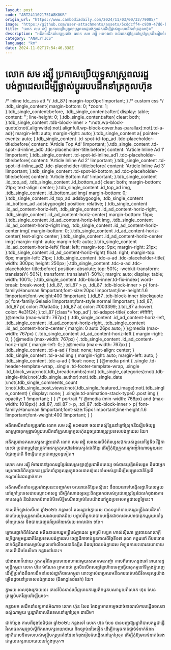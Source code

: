 ```yaml
---
layout: post
code: "ART2411021751W8K0KR"
origin_url: "https://www.cambodiadaily.com/2024/11/03/00/32/79005/"
image: "https://github.com/user-attachments/assets/5cddcff4-c939-47d6-b3ea-f062aa75b895"
title: "លោក សម រង្ស៊ី ប្រកាស​ប្រើ​យុទ្ធសាស្ត្រ​ពលរដ្ឋ​បង់ក្លាដេស​ដើម្បី​ផ្លាស់ប្ដូរ​របប​ដឹកនាំ​ត្រកូល​ហ៊ុន"
description: "អតីត​មេដឹកនាំ​បក្ស​ប្រឆាំង លោក សម រង្ស៊ី អះអាង​ថា ចលនា​តស៊ូ​ខ្មែរ​នៅ​ក្រៅ​ស្រុក​នឹង​រៀបចំ​យុទ្ធសាស្ត្រ​បាតុកម្ម​ផ្លាស់ប្ដូរ​របប​ដឹកនាំ​គ្រួសារ​ត្រកូល​ហ៊ុន​ដូច​ប្រជារាស្ត្រ​ប្រទេស​បង់ក្លាដេស ដែរ។"
category: "ANALYTICS"
language: "km"
date: 2024-11-02T17:54:46.338Z
---
```


# លោក សម រង្ស៊ី ប្រកាស​ប្រើ​យុទ្ធសាស្ត្រ​ពលរដ្ឋ​បង់ក្លាដេស​ដើម្បី​ផ្លាស់ប្ដូរ​របប​ដឹកនាំ​ត្រកូល​ហ៊ុន

/\* inline tdc\_css att \*/ .tdi\_87{ margin-top:0px !important; } /\* custom css \*/ .tdb\_single\_content{ margin-bottom: 0; \*zoom: 1; }.tdb\_single\_content:before, .tdb\_single\_content:after{ display: table; content: ''; line-height: 0; }.tdb\_single\_content:after{ clear: both; }.tdb\_single\_content .tdb-block-inner > \*:not(.wp-block-quote):not(.alignwide):not(.alignfull.wp-block-cover.has-parallax):not(.td-a-ad){ margin-left: auto; margin-right: auto; }.tdb\_single\_content a{ pointer-events: auto; }.tdb\_single\_content .td-spot-id-top\_ad .tdc-placeholder-title:before{ content: 'Article Top Ad' !important; }.tdb\_single\_content .td-spot-id-inline\_ad0 .tdc-placeholder-title:before{ content: 'Article Inline Ad 1' !important; }.tdb\_single\_content .td-spot-id-inline\_ad1 .tdc-placeholder-title:before{ content: 'Article Inline Ad 2' !important; }.tdb\_single\_content .td-spot-id-inline\_ad2 .tdc-placeholder-title:before{ content: 'Article Inline Ad 3' !important; }.tdb\_single\_content .td-spot-id-bottom\_ad .tdc-placeholder-title:before{ content: 'Article Bottom Ad' !important; }.tdb\_single\_content .id\_top\_ad, .tdb\_single\_content .id\_bottom\_ad{ clear: both; margin-bottom: 21px; text-align: center; }.tdb\_single\_content .id\_top\_ad img, .tdb\_single\_content .id\_bottom\_ad img{ margin-bottom: 0; }.tdb\_single\_content .id\_top\_ad .adsbygoogle, .tdb\_single\_content .id\_bottom\_ad .adsbygoogle{ position: relative; }.tdb\_single\_content .id\_ad\_content-horiz-left, .tdb\_single\_content .id\_ad\_content-horiz-right, .tdb\_single\_content .id\_ad\_content-horiz-center{ margin-bottom: 15px; }.tdb\_single\_content .id\_ad\_content-horiz-left img, .tdb\_single\_content .id\_ad\_content-horiz-right img, .tdb\_single\_content .id\_ad\_content-horiz-center img{ margin-bottom: 0; }.tdb\_single\_content .id\_ad\_content-horiz-center{ text-align: center; }.tdb\_single\_content .id\_ad\_content-horiz-center img{ margin-right: auto; margin-left: auto; }.tdb\_single\_content .id\_ad\_content-horiz-left{ float: left; margin-top: 9px; margin-right: 21px; }.tdb\_single\_content .id\_ad\_content-horiz-right{ float: right; margin-top: 6px; margin-left: 21px; }.tdb\_single\_content .tdc-a-ad .tdc-placeholder-title{ width: 300px; height: 250px; }.tdb\_single\_content .tdc-a-ad .tdc-placeholder-title:before{ position: absolute; top: 50%; -webkit-transform: translateY(-50%); transform: translateY(-50%); margin: auto; display: table; width: 100%; }.tdb\_single\_content .tdb-block-inner.td-fix-index{ word-break: break-word; }.tdi\_87, .tdi\_87 > p, .tdi\_87 .tdb-block-inner > p{ font-family:Hanuman !important;font-size:20px !important;line-height:1.6 !important;font-weight:400 !important; }.tdi\_87 .tdb-block-inner blockquote p{ font-family:Gelasio !important;font-style:normal !important; }.tdi\_87, .tdi\_87 p{ color: #0a0a0a; }.tdi\_87 a{ color: #003399; }.tdi\_87 a:hover{ color: #e31f24; }.tdi\_87 \[class\*='top\_ad'\] .td-adspot-title{ color: #ffffff; }@media (max-width: 767px) { .tdb\_single\_content .id\_ad\_content-horiz-left, .tdb\_single\_content .id\_ad\_content-horiz-right, .tdb\_single\_content .id\_ad\_content-horiz-center { margin: 0 auto 26px auto; } }@media (max-width: 767px) { .tdb\_single\_content .id\_ad\_content-horiz-left { margin-right: 0; } }@media (max-width: 767px) { .tdb\_single\_content .id\_ad\_content-horiz-right { margin-left: 0; } }@media (max-width: 767px) { .tdb\_single\_content .td-a-ad { float: none; text-align: center; } .tdb\_single\_content .td-a-ad img { margin-right: auto; margin-left: auto; } .tdb\_single\_content .tdc-a-ad { float: none; } }@media print { .single .td-header-template-wrap, .single .td-footer-template-wrap, .single .td\_block\_wrap:not(.tdb\_breadcrumbs):not(.tdb\_single\_categories):not(.tdb-single-title):not(.tdb\_single\_author):not(.tdb\_single\_date ):not(.tdb\_single\_comments\_count ):not(.tdb\_single\_post\_views):not(.tdb\_single\_featured\_image):not(.tdb\_single\_content) { display: none; } .single.td-animation-stack-type0 .post img { opacity: 1 !important; } } /\* portrait \*/ @media (min-width: 768px) and (max-width: 1018px){ .tdi\_87, .tdi\_87 > p, .tdi\_87 .tdb-block-inner > p{ font-family:Hanuman !important;font-size:15px !important;line-height:1.6 !important;font-weight:400 !important; } }

អតីត​មេដឹកនាំ​បក្ស​ប្រឆាំង លោក សម រង្ស៊ី អះអាង​ថា ចលនា​តស៊ូ​ខ្មែរ​នៅ​ក្រៅ​ស្រុក​នឹង​រៀបចំ​យុទ្ធសាស្ត្រ​បាតុកម្ម​ផ្លាស់ប្ដូរ​របប​ដឹកនាំ​គ្រួសារ​ត្រកូល​ហ៊ុន​ដូច​ប្រជារាស្ត្រ​ប្រទេស​បង់ក្លាដេស ដែរ។

អតីត​ប្រធាន​គណបក្ស​សង្គ្រោះ​ជាតិ លោក សម រង្ស៊ី សរសេរ​លើ​ទំព័រ​ហ្វេសប៊ុក​របស់​ខ្លួន​នៅ​ថ្ងៃទី​១ វិច្ឆិកា នេះ​ថា ប្រជារាស្ត្រ​ខ្មែរ​ត្រូវ​ការ​ដក​ត្រកូល​ហ៊ុន​ដែល​ក្បត់​ជាតិ​ខ្មែរ ដើម្បី​កុំ​ឱ្យ​គ្រួសារ​ក្រាញ​អំណាច​មួយ​នេះ​បំផ្លាញ​ជាតិ និង​ធ្វើ​បាប​ប្រជារាស្ត្រ​បន្ត​ទៀត។

លោក សម រង្ស៊ី អំពាវនាវ​ឱ្យ​ពលរដ្ឋ​ខ្មែរ​ដែល​ស្រឡាញ់​ប្រជាធិបតេយ្យ ចង់​បាន​យុត្តិធម៌​សង្គម និង​ជា​អ្នក​ស្នេហា​ជាតិ​ពិតប្រាកដ ត្រូវតែ​នាំគ្នា​ចូលរួម​ក្នុង​ចលនា​តស៊ូ​នេះ​ទាំងអស់​គ្នា​ដើម្បី​សង្គ្រោះ​ជាតិ​ខ្មែរ​ពី​កណ្ដាប់ដៃ​ជន​ផ្ដាច់ការ។

អតីត​មេដឹកនាំ​បក្ស​ប្រឆាំង​រូប​នេះ​បញ្ជាក់​ថា ចលនា​ជាតិ​ខ្មែរ​តស៊ូ​នេះ នឹង​ឈាន​ទៅ​បង្កើត​រដ្ឋាភិបាល​មួយ​នៅ​ក្រៅ​ប្រទេស​ជា​បណ្ដោះអាសន្ន ដើម្បី​តំណាង​ឲ្យ​ឆន្ទៈ​ពិតប្រាកដ​របស់​ប្រជារាស្ត្រ​ខ្មែរ​ដែល​កំពុង​រង​ការ​គាបសង្កត់ និង​រំលោភ​បំពាន​បំបិទ​សិទ្ធិ​សេរីភាព​គ្រប់​បែប​យ៉ាង​នៅ​ក្នុង​ប្រទេស​កម្ពុជា​សព្វថ្ងៃ​នេះ។

កាលពី​អំឡុង​ខែ​សីហា ឆ្នាំ​២០២៤ កន្លង​ទៅ ពលរដ្ឋ​បង់ក្លាដេស បាន​ទម្លាក់​នាយករដ្ឋមន្ត្រី​ដែល​ដឹកនាំ​តាម​បែប​ក្រុម​គ្រួសារ​និយម​ដោយ​ជោគជ័យ បន្ទាប់ពី​ពួកគេ​បាន​បង្កើត​ជា​ចលនា​មហា​បាតុកម្ម​មួយ​នៅ​ទូទាំង​ប្រទេស និង​បាន​ចេញ​តវ៉ា​ប្រឆាំង​អស់​រយៈពេល​ជាង ១​ខែ។

ក្រោយ​ធ្លាក់​ពី​តំណែង អតីត​នាយករដ្ឋមន្ត្រី​បង់ក្លាដេស អ្នកស្រី ហ្សេក ហាស់ស៊ីណា ត្រូវ​បាន​សាលាក្ដី​ឧក្រិដ្ឋកម្ម​អន្តរជាតិ​នៃ​ប្រទេស​បង់ក្លាដេស ចេញ​ដីកា​ចាប់​ខ្លួន​កាលពី​ថ្ងៃទី​១៧ តុលា កន្លង​ទៅ ពី​បទ​ចោទ​ពាក់ព័ន្ធ​នឹង​ការ​សម្លាប់​រង្គាល​ទៅ​លើ​ចលនា​និស្សិត និង​យុវជន​បង់ក្លាដេស អំឡុង​ការ​បះបោរ​នយោបាយ​កាលពី​ដើម​ខែ​សីហា កន្លង​ទៅ​នោះ។

យ៉ាងណា​ក៏ដោយ ក្នុង​កម្មវិធី​ទទួលទាន​អាហារ​ជាមួយ​សមាគម​ឧកញ៉ា កាលពី​ពេល​កន្លង​ទៅ នាយករដ្ឋមន្ត្រី​កម្ពុជា លោក ហ៊ុន ម៉ាណែត ព្រមាន​ថា ប្រសិនបើ​ពលរដ្ឋ​ខ្មែរ​ហ៊ាន​ចេញ​ធ្វើ​បាតុកម្ម​នៅ​ទីក្រុង​ភ្នំពេញ ដើម្បី​ប្រឆាំង​នឹង​ការ​ដឹកនាំ​របស់​រដ្ឋាភិបាល​កម្ពុជា នោះ​ច្បាស់​ជា​ប្រឈម​នឹង​ការ​បាត់បង់​ជីវិត​មនុស្ស​យ៉ាង​ច្រើន​ដូច​នៅ​ប្រទេស​បង់ក្លាដេស (Bangladesh) ដែរ។

ក្នុង​រយៈពេល​ចុងក្រោយ​នេះ គេ​នៅ​មិន​ទាន់​ឃើញ​មាន​ការ​ប្រតិកម្ម​តប​ណា​មួយ​ពី​លោក ហ៊ុន សែន ត្រឡប់​មក​វិញ​នៅឡើយ​ទេ។

កន្លង​មក មេដឹកនាំ​បក្ស​កាន់​អំណាច លោក ហ៊ុន សែន តែង​ព្រមាន​កម្ទេច​ដាច់ខាត​រាល់​ការ​បង្កើត​ចលនា​តស៊ូ​ណា​មួយ ឬ​រដ្ឋាភិបាល​និរទេស​នៅ​ក្រៅ​ស្រុក ជាដើម។

ជាក់ស្តែង កាលពី​ចុង​ខែ​មិថុនា ឆ្នាំ​២០២៤ កន្លង​ទៅ លោក ហ៊ុន សែន បាន​បញ្ជា​ឱ្យ​រដ្ឋាភិបាល​កម្ពុជា​ធ្វើ​វិសោធនកម្ម​ច្បាប់​ស្ដីពី​គណបក្ស​នយោបាយ និង​ច្បាប់​ដទៃ​ទៀត ដើម្បី​កម្ទេច​កាត់​ផ្តាច់​ទំនាក់ទំនង​រដ្ឋាភិបាល​និរទេស​របស់​មន្ត្រី​បក្ស​ប្រឆាំង​ដែល​កំពុង​រៀបចំ​បង្កើត​នៅ​ក្រៅ​ស្រុក ដើម្បី​កុំ​ឱ្យ​មាន​ទំនាក់ទំនង​ជាមួយ​បក្ស​នយោបាយ​នៅ​ក្នុង​ស្រុក៕